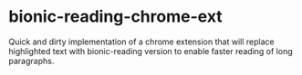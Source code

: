 # bionic-reading-chrome-ext
Quick and dirty implementation of a chrome extension that will replace highlighted text with bionic-reading version to enable faster reading of long paragraphs.
